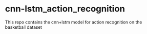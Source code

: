 # cnn-lstm_action_recognition
This repo contains the cnn+lstm model for action recognition on the basketball dataset
